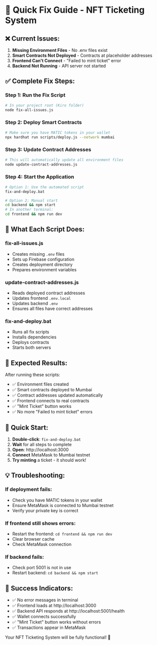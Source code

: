 # 🚨 Quick Fix Guide - NFT Ticketing System

## ❌ **Current Issues:**

1. **Missing Environment Files** - No .env files exist
2. **Smart Contracts Not Deployed** - Contracts at placeholder addresses
3. **Frontend Can't Connect** - "Failed to mint ticket" error
4. **Backend Not Running** - API server not started

## ✅ **Complete Fix Steps:**

### **Step 1: Run the Fix Script**
```bash
# In your project root (Kiro folder)
node fix-all-issues.js
```

### **Step 2: Deploy Smart Contracts**
```bash
# Make sure you have MATIC tokens in your wallet
npx hardhat run scripts/deploy.js --network mumbai
```

### **Step 3: Update Contract Addresses**
```bash
# This will automatically update all environment files
node update-contract-addresses.js
```

### **Step 4: Start the Application**
```bash
# Option 1: Use the automated script
fix-and-deploy.bat

# Option 2: Manual start
cd backend && npm start
# In another terminal:
cd frontend && npm run dev
```

## 🔧 **What Each Script Does:**

### **fix-all-issues.js**
- Creates missing `.env` files
- Sets up Firebase configuration
- Creates deployment directory
- Prepares environment variables

### **update-contract-addresses.js**
- Reads deployed contract addresses
- Updates frontend `.env.local`
- Updates backend `.env`
- Ensures all files have correct addresses

### **fix-and-deploy.bat**
- Runs all fix scripts
- Installs dependencies
- Deploys contracts
- Starts both servers

## 🎯 **Expected Results:**

After running these scripts:
- ✅ Environment files created
- ✅ Smart contracts deployed to Mumbai
- ✅ Contract addresses updated automatically
- ✅ Frontend connects to real contracts
- ✅ "Mint Ticket" button works
- ✅ No more "Failed to mint ticket" errors

## 🚀 **Quick Start:**

1. **Double-click**: `fix-and-deploy.bat`
2. **Wait** for all steps to complete
3. **Open**: http://localhost:3000
4. **Connect** MetaMask to Mumbai testnet
5. **Try minting** a ticket - it should work!

## 💡 **Troubleshooting:**

### **If deployment fails:**
- Check you have MATIC tokens in your wallet
- Ensure MetaMask is connected to Mumbai testnet
- Verify your private key is correct

### **If frontend still shows errors:**
- Restart the frontend: `cd frontend && npm run dev`
- Clear browser cache
- Check MetaMask connection

### **If backend fails:**
- Check port 5001 is not in use
- Restart backend: `cd backend && npm start`

## 🎉 **Success Indicators:**

- ✅ No error messages in terminal
- ✅ Frontend loads at http://localhost:3000
- ✅ Backend API responds at http://localhost:5001/health
- ✅ Wallet connects successfully
- ✅ "Mint Ticket" button works without errors
- ✅ Transactions appear in MetaMask

Your NFT Ticketing System will be fully functional! 🎫

